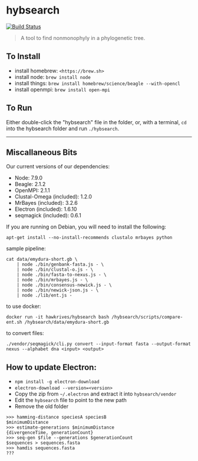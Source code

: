 # hybsearch
[![Build Status](https://travis-ci.org/hybsearch/hybsearch.svg?branch=master)](https://travis-ci.org/hybsearch/hybsearch)

> A tool to find nonmonophyly in a phylogenetic tree.

## To Install

- install homebrew: `<https://brew.sh>`
- install node: `brew install node`
- install things: `brew install homebrew/science/beagle --with-opencl`
- install openmpi: `brew install open-mpi`

## To Run
Either double-click the "hybsearch" file in the folder, or, with a terminal, `cd` into the hybsearch folder and run `./hybsearch`.

---

## Miscallaneous Bits

Our current versions of our dependencies:

- Node: 7.9.0
- Beagle: 2.1.2
- OpenMPI: 2.1.1
- Clustal-Omega (included): 1.2.0
- MrBayes (included): 3.2.6
- Electron (included): 1.6.10
- seqmagick (included): 0.6.1

If you are running on Debian, you will need to install the following:

```shell
apt-get install --no-install-recommends clustalo mrbayes python
```

sample pipeline:

```shell
cat data/emydura-short.gb \
	| node ./bin/genbank-fasta.js - \
	| node ./bin/clustal-o.js - \
	| node ./bin/fasta-to-nexus.js - \
	| node ./bin/mrbayes.js - \
	| node ./bin/consensus-newick.js - \
	| node ./bin/newick-json.js - \
	| node ./lib/ent.js -
```

to use docker:

```shell
docker run -it hawkrives/hybsearch bash /hybsearch/scripts/compare-ent.sh /hybsearch/data/emydura-short.gb
```

to convert files:

```shell
./vendor/seqmagick/cli.py convert --input-format fasta --output-format nexus --alphabet dna <input> <output>
```


## How to update Electron:

- `npm install -g electron-download`
- `electron-download --version=<version>`
- Copy the zip from `~/.electron` and extract it into `hybsearch/vendor`
- Edit the `hybsearch` file to point to the new path
- Remove the old folder


```
>>> hamming-distance speciesA speciesB
$minimumDistance
>>> estimate-generations $minimumDistance
{divergenceTime, generationCount}
>>> seq-gen $file --generations $generationCount
$sequences > sequences.fasta
>>> hamdis sequences.fasta
???
```
